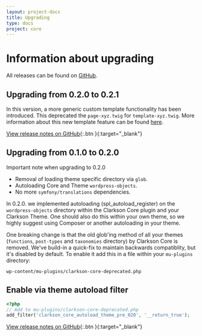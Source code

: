 ```yaml
---
layout: project-docs
title: Upgrading
type: docs
project: core
---
```


# Information about upgrading

All releases can be found on [GitHub](https://github.com/level-level/Clarkson-Core/releases).

## Upgrading from 0.2.0 to 0.2.1
In this version, a more generic custom template functionality has been introduced. This deprecated the `page-xyz.twig` for `template-xyz.twig`. More information about this new template feature can be found [here](http://wp-clarkson.com/core/docs/templates.html#custom-templates).

[View release notes on GitHub](https://github.com/level-level/Clarkson-Core/releases/tag/0.2.1){:.btn }{:target="_blank"}


## Upgrading from 0.1.0 to 0.2.0

Important note when upgrading to 0.2.0

- Removal of loading theme specific directory via `glob`.
- Autoloading Core and Theme `wordpress-objects`.
- No more `symfony/translations` dependencies.

In 0.2.0. we implemented autoloading (spl_autoload_register) on the `wordpress-objects` directory within the Clarkson Core plugin and your Clarkson Theme. One should also do this within your own theme, so we highly suggest using Composer or another autoloading in your theme.  

One breaking change is that the old glob'ing method of all your themes (`functions`, `post-types` and `taxonomies` directory) by Clarkson Core is removed. 
We've build-in a quick-fix to maintain backwards compatiblity, but it's disabled by default. To enable it add this in a file within your `mu-plugins` directory:  

`wp-content/mu-plugins/clarkson-core-deprecated.php`

## Enable via theme autoload filter  

~~~php
<?php
// Add to mu-plugins/clarkson-core-deprecated.php 
add_filter('clarkson_core_autoload_theme_pre_020', '__return_true');
~~~

[View release notes on GitHub](https://github.com/level-level/Clarkson-Core/releases/tag/0.2.0){:.btn }{:target="_blank"}